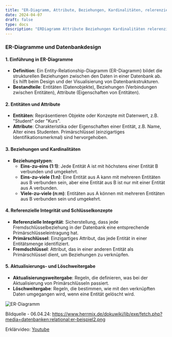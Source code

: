 ```yaml
---
title: "ER-Diagramm, Attribute, Beziehungen, Kardinalitäten, relerenzielle Integrität, Aktualisierungsweitergabe. Löschweitergabe, Primärschlüssel, Fremdschlüssel"
date: 2024-04-07
draft: false
type: docs
description: "ERDiagramm Attribute Beziehungen Kardinalitäten relerenzielle Integrität Aktualisierungsweitergabe Löschweitergabe Primärschlüssel Fremdschlüssel"
---
```


### ER-Diagramme und Datenbankdesign

#### 1. Einführung in ER-Diagramme

- **Definition**: Ein Entity-Relationship-Diagramm (ER-Diagramm) bildet die strukturellen Beziehungen zwischen den Daten in einer Datenbank ab. Es hilft beim Design und der Visualisierung von Datenbankstrukturen.
- **Bestandteile**: Entitäten (Datenobjekte), Beziehungen (Verbindungen zwischen Entitäten), Attribute (Eigenschaften von Entitäten).

#### 2. Entitäten und Attribute

- **Entitäten**: Repräsentieren Objekte oder Konzepte mit Datenwert, z.B. "Student" oder "Kurs".
- **Attribute**: Charakteristika oder Eigenschaften einer Entität, z.B. Name, Alter eines Studenten. Primärschlüssel (einzigartiges Identifikationsmerkmal) sind hervorgehoben.

#### 3. Beziehungen und Kardinalitäten

- **Beziehungstypen**:
  - **Eins-zu-eins (1:1)**: Jede Entität A ist mit höchstens einer Entität B verbunden und umgekehrt.
  - **Eins-zu-viele (1:n)**: Eine Entität aus A kann mit mehreren Entitäten aus B verbunden sein, aber eine Entität aus B ist nur mit einer Entität aus A verbunden.
  - **Viele-zu-viele (n:m)**: Entitäten aus A können mit mehreren Entitäten aus B verbunden sein und umgekehrt.

#### 4. Referenzielle Integrität und Schlüsselkonzepte

- **Referenzielle Integrität**: Sicherstellung, dass jede Fremdschlüsselbeziehung in der Datenbank eine entsprechende Primärschlüsseleintragung hat.
- **Primärschlüssel**: Einzigartiges Attribut, das jede Entität in einer Entitätsmenge identifiziert.
- **Fremdschlüssel**: Attribut, das in einer anderen Entität als Primärschlüssel dient, um Beziehungen zu verknüpfen.

#### 5. Aktualisierungs- und Löschweitergabe

- **Aktualisierungsweitergabe**: Regeln, die definieren, was bei der Aktualisierung von Primärschlüsseln passiert.
- **Löschweitergabe**: Regeln, die bestimmen, wie mit den verknüpften Daten umgegangen wird, wenn eine Entität gelöscht wird.

<image src="https://www.herrmix.de/dokuwiki/lib/exe/fetch.php?media=datenbanken:relational:er-beispiel2.png" alt="ER-Diagramm">

Bildquelle - 06.04.24:
<https://www.herrmix.de/dokuwiki/lib/exe/fetch.php?media=datenbanken:relational:er-beispiel2.png>

Erklärvideo:
[Youtube](https://www.youtube.com/watch?v=fVbYB_34v-E)

